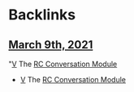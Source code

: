 
# Backlinks
## [March 9th, 2021](<March 9th, 2021.md>)
"[V](<V.md>) The [RC Conversation Module](<RC Conversation Module.md>)

- [V](<V.md>) The [RC Conversation Module](<RC Conversation Module.md>)

